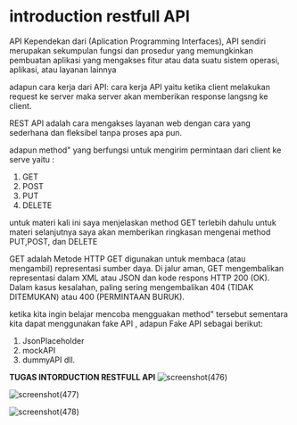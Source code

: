 **<h1>introduction restfull API</h1>**

API Kependekan dari (Aplication Programming Interfaces), API sendiri merupakan sekumpulan fungsi dan prosedur yang memungkinkan pembuatan aplikasi yang mengakses fitur atau data suatu sistem operasi, aplikasi, atau layanan lainnya

adapun cara kerja dari API:
cara kerja API yaitu ketika client melakukan request ke server maka server akan memberikan response langsng ke client.

REST API adalah cara mengakses layanan web dengan cara yang sederhana dan fleksibel tanpa proses apa pun.


adapun method" yang berfungsi untuk mengirim permintaan dari client ke serve yaitu :
1. GET
2. POST
3. PUT
4. DELETE

untuk materi kali ini saya menjelaskan method GET terlebih dahulu untuk materi selanjutnya saya akan memberikan ringkasan mengenai method PUT,POST, dan DELETE

GET adalah Metode HTTP GET digunakan untuk membaca (atau mengambil) representasi sumber daya. Di jalur aman, GET mengembalikan representasi dalam XML atau JSON dan kode respons HTTP 200 (OK). Dalam kasus kesalahan, paling sering mengembalikan 404 (TIDAK DITEMUKAN) atau 400 (PERMINTAAN BURUK). 

ketika kita ingin belajar mencoba mengguakan method" tersebut sementara kita dapat menggunakan fake API , adapun Fake API sebagai berikut:
1. JsonPlaceholder
2. mockAPI
3. dummyAPI
dll.

**TUGAS INTORDUCTION RESTFULL API**
 ![screenshot(476)](https://github.com/julydsp/React_July-Dwi-Saputra/blob/feat/introduction_restfull_API/21_introduction_restfull_API/screenshot/Screenshot%20(476).png?row=true)

 ![screenshot(477)](https://github.com/julydsp/React_July-Dwi-Saputra/blob/feat/introduction_restfull_API/21_introduction_restfull_API/screenshot/Screenshot%20(477).png?row=true)

 ![screenshot(478)](https://github.com/julydsp/React_July-Dwi-Saputra/blob/feat/introduction_restfull_API/21_introduction_restfull_API/screenshot/Screenshot%20(478).png?row=true)